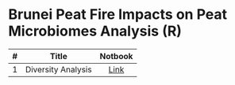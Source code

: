 # Brunei Peat Fire Impacts on Peat Microbiomes Analysis (R)


|  #  | Title | Notbook |
|:---:|:-----:|:--------:|
|1|Diversity Analysis|[Link](https://github.com/adibandla/brunei-peat-fire-analysis/blob/main/notebooks/02_diversity_analysis.ipynb)
